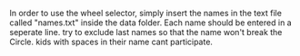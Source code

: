 In order to use the wheel selector, simply insert the names
in the text file called "names.txt" inside the data folder.
Each name should be entered in a seperate line.
try to exclude last names so that the name won't
break the Circle.
kids with spaces in their name cant participate.
